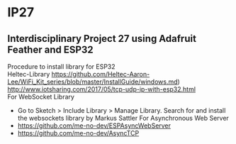 IP27
===
Interdisciplinary Project 27 using Adafruit Feather and ESP32 
---
Procedure to install library for ESP32  
Heltec-Library https://github.com/Heltec-Aaron-Lee/WiFi_Kit_series/blob/master/InstallGuide/windows.md)  
http://www.iotsharing.com/2017/05/tcp-udp-ip-with-esp32.html  
For WebSocket Library  
* Go to Sketch > Include Library > Manage Library. Search for and install the websockets library by Markus Sattler 
For Asynchronous Web Server  
* https://github.com/me-no-dev/ESPAsyncWebServer  
* https://github.com/me-no-dev/AsyncTCP

